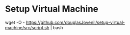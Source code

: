 # Setup Virtual Machine

wget -O - https://github.com/douglasJovenil/setup-virtual-machine/src/script.sh | bash